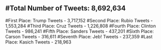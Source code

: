#Total Number of Tweets: 8,692,634 
---
#First Place: Trump Tweets - 3,717,152
#Second Place: Rubio Tweets - 1,553,284
#Third Place: Cruz Tweets - 1,226,808
#Fourth Place: Clinton Tweets - 986,241
#Fifth Place: Sanders Tweets - 437,201
#Sixth Place: Carson Tweets - 316,611
#Seventh Place: Jeb! Tweets - 237,359
#Last Place: Kasich Tweets - 218,963
